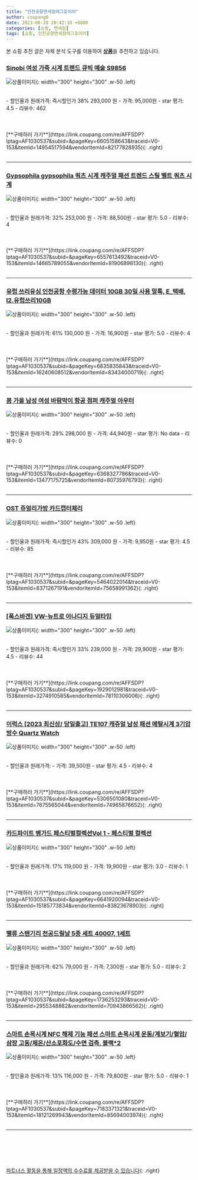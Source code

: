 ```yaml
---
title: "인천공항면세점태그호이어"
author: coupang6
date: 2023-06-28 20:42:10 +0800
categories: [쇼핑, 면세점]
tags: [쇼핑, 인천공항면세점태그호이어]
---
```


본 쇼핑 추천 글은 자체 분석 도구를 이용하여 [**상품**](https://link.coupang.com/a/bao1ui)을 추천하고 있습니다.

### [Sinobi 여성 가죽 시계 트랜드 큐빅 예술 S9856](https://link.coupang.com/re/AFFSDP?lptag=AF1030537&subid=&pageKey=6605158643&traceid=V0-153&itemId=14954517594&vendorItemId=82177828935)

![상품이미지](https://thumbnail9.coupangcdn.com/thumbnails/remote/230x230ex/image/vendor_inventory/4790/0b11bf6f04bd7c98dc5b44830a4521060a3cdc3b4522b7b01e6513dbdd9b.jpg){: width="300" height="300" .w-50 .left}


<br>
- 할인율과 원래가격: 즉시할인가 38%  293,000   원
- 가격: 95,000원
- star 평가: 4.5
- 리뷰수: 462
<br>
<br>
<br>
<br>
[**구매하러 가기**](https://link.coupang.com/re/AFFSDP?lptag=AF1030537&subid=&pageKey=6605158643&traceid=V0-153&itemId=14954517594&vendorItemId=82177828935){: .right}
<br>
<br>

---

### [Gypsophila gypsophila 쿼츠 시계 캐주얼 패션 트렌드 스틸 벨트 쿼츠 시계](https://link.coupang.com/re/AFFSDP?lptag=AF1030537&subid=&pageKey=6557613492&traceid=V0-153&itemId=14665789055&vendorItemId=81906898130)

![상품이미지](https://thumbnail10.coupangcdn.com/thumbnails/remote/230x230ex/image/vendor_inventory/ad74/1dab087e13ce0e3ed9513eb9725e5308bbf75e66d2924aa5ef0cad653636.jpg){: width="300" height="300" .w-50 .left}


<br>
- 할인율과 원래가격: 32%  253,000   원
- 가격: 88,500원
- star 평가: 5.0
- 리뷰수: 4
<br>
<br>
<br>
<br>
[**구매하러 가기**](https://link.coupang.com/re/AFFSDP?lptag=AF1030537&subid=&pageKey=6557613492&traceid=V0-153&itemId=14665789055&vendorItemId=81906898130){: .right}
<br>
<br>

---

### [유럽 쓰리유심 인천공항 수령가능 데이터 10GB 30일 사용 말톡, E_택배, I2.유럽쓰리10GB](https://link.coupang.com/re/AFFSDP?lptag=AF1030537&subid=&pageKey=6835835843&traceid=V0-153&itemId=16240608512&vendorItemId=83434000719)

![상품이미지](https://thumbnail7.coupangcdn.com/thumbnails/remote/230x230ex/image/vendor_inventory/2423/6f888ac7e47ab6ac2cddd9d694df616b35428fbd5dbb08f96f60b7b65ea3.jpg){: width="300" height="300" .w-50 .left}


<br>
- 할인율과 원래가격: 61%  130,000   원
- 가격: 16,900원
- star 평가: 5.0
- 리뷰수: 4
<br>
<br>
<br>
<br>
[**구매하러 가기**](https://link.coupang.com/re/AFFSDP?lptag=AF1030537&subid=&pageKey=6835835843&traceid=V0-153&itemId=16240608512&vendorItemId=83434000719){: .right}
<br>
<br>

---

### [봄 가을 남성 여성 바람막이 항공 점퍼 캐주얼 아우터](https://link.coupang.com/re/AFFSDP?lptag=AF1030537&subid=&pageKey=6368327786&traceid=V0-153&itemId=13477175725&vendorItemId=80735976793)

![상품이미지](https://thumbnail10.coupangcdn.com/thumbnails/remote/230x230ex/image/vendor_inventory/541a/778fbb1dbc2047f0838b59ee0607cb4ade9c15ee8a9f78ec644cb066b1a3.jpg){: width="300" height="300" .w-50 .left}


<br>
- 할인율과 원래가격: 29%  298,000   원
- 가격: 44,940원
- star 평가: No data
- 리뷰수: 0
<br>
<br>
<br>
<br>
[**구매하러 가기**](https://link.coupang.com/re/AFFSDP?lptag=AF1030537&subid=&pageKey=6368327786&traceid=V0-153&itemId=13477175725&vendorItemId=80735976793){: .right}
<br>
<br>

---

### [OST 쥬얼리가방 카드캡터체리](https://link.coupang.com/re/AFFSDP?lptag=AF1030537&subid=&pageKey=5464022014&traceid=V0-153&itemId=8371267191&vendorItemId=75658991362)

![상품이미지](https://thumbnail10.coupangcdn.com/thumbnails/remote/230x230ex/image/retail/images/2021/05/06/11/9/9f2d9908-7d23-46c3-89d7-e19dbb4f6d18.jpg){: width="300" height="300" .w-50 .left}


<br>
- 할인율과 원래가격: 즉시할인가 43%  309,000   원
- 가격: 9,950원
- star 평가: 4.5
- 리뷰수: 85
<br>
<br>
<br>
<br>
[**구매하러 가기**](https://link.coupang.com/re/AFFSDP?lptag=AF1030537&subid=&pageKey=5464022014&traceid=V0-153&itemId=8371267191&vendorItemId=75658991362){: .right}
<br>
<br>

---

### [[폭스바겐] VW-뉴트로 아나디지 듀얼타임](https://link.coupang.com/re/AFFSDP?lptag=AF1030537&subid=&pageKey=1929012981&traceid=V0-153&itemId=3274910585&vendorItemId=78110306006)

![상품이미지](https://thumbnail9.coupangcdn.com/thumbnails/remote/230x230ex/image/vendor_inventory/3b85/13cf2509aa4ea5f8147d3a91bb42c7b1f3a4a976629f9b96803ef5788390.jpg){: width="300" height="300" .w-50 .left}


<br>
- 할인율과 원래가격: 즉시할인가 33%  239,000   원
- 가격: 29,900원
- star 평가: 4.5
- 리뷰수: 44
<br>
<br>
<br>
<br>
[**구매하러 가기**](https://link.coupang.com/re/AFFSDP?lptag=AF1030537&subid=&pageKey=1929012981&traceid=V0-153&itemId=3274910585&vendorItemId=78110306006){: .right}
<br>
<br>

---

### [이럭스 [2023 최신상/ 당일출고] TE107 캐쥬얼 남성 패션 메탈시계 3기압 방수 Quartz Watch](https://link.coupang.com/re/AFFSDP?lptag=AF1030537&subid=&pageKey=5306501080&traceid=V0-153&itemId=7675565044&vendorItemId=74965876652)

![상품이미지](https://thumbnail6.coupangcdn.com/thumbnails/remote/230x230ex/image/vendor_inventory/0e5d/b78ba2cae86328d9abd7815614eb32fe6e50c28be174fb3e73cf180b7ccc.jpg){: width="300" height="300" .w-50 .left}


<br>
- 할인율과 원래가격: 
- 가격: 39,500원
- star 평가: 4.5
- 리뷰수: 4
<br>
<br>
<br>
<br>
[**구매하러 가기**](https://link.coupang.com/re/AFFSDP?lptag=AF1030537&subid=&pageKey=5306501080&traceid=V0-153&itemId=7675565044&vendorItemId=74965876652){: .right}
<br>
<br>

---

### [카드파이트 뱅가드 페스티벌컬렉션Vol 1 - 페스티벌 컬렉션](https://link.coupang.com/re/AFFSDP?lptag=AF1030537&subid=&pageKey=6641920094&traceid=V0-153&itemId=15185773834&vendorItemId=83823678903)

![상품이미지](https://thumbnail6.coupangcdn.com/thumbnails/remote/230x230ex/image/vendor_inventory/44cb/a3d6e1d2af44faf359d7248175591fd387f9a23cdabcf77ad6e24c19d511.jpeg){: width="300" height="300" .w-50 .left}


<br>
- 할인율과 원래가격: 17%  119,000   원
- 가격: 19,900원
- star 평가: 3.0
- 리뷰수: 1
<br>
<br>
<br>
<br>
[**구매하러 가기**](https://link.coupang.com/re/AFFSDP?lptag=AF1030537&subid=&pageKey=6641920094&traceid=V0-153&itemId=15185773834&vendorItemId=83823678903){: .right}
<br>
<br>

---

### [밸류 스텐기리 천공드릴날 5종 세트 40007, 1세트](https://link.coupang.com/re/AFFSDP?lptag=AF1030537&subid=&pageKey=1736253293&traceid=V0-153&itemId=2955348882&vendorItemId=70943866562)

![상품이미지](https://thumbnail9.coupangcdn.com/thumbnails/remote/230x230ex/image/retail/images/5558132782609417-7a2a8030-34d0-49b4-a575-2f75f59bc5e6.jpg){: width="300" height="300" .w-50 .left}


<br>
- 할인율과 원래가격: 62%  79,000   원
- 가격: 7,300원
- star 평가: 5.0
- 리뷰수: 2
<br>
<br>
<br>
<br>
[**구매하러 가기**](https://link.coupang.com/re/AFFSDP?lptag=AF1030537&subid=&pageKey=1736253293&traceid=V0-153&itemId=2955348882&vendorItemId=70943866562){: .right}
<br>
<br>

---

### [스마트 손목시계 NFC 해제 기능 패션 스마트 손목시계 운동/계보기/혈압/삼장 고동/체온/산소포화도/수면 검측, 블랙*2](https://link.coupang.com/re/AFFSDP?lptag=AF1030537&subid=&pageKey=7183371321&traceid=V0-153&itemId=18121269943&vendorItemId=85694003974)

![상품이미지](https://thumbnail7.coupangcdn.com/thumbnails/remote/230x230ex/image/vendor_inventory/835f/1715a0a1ddb2197eae9ddc8649a060eaa493202aec039ec617dcf4c208f7.jpg){: width="300" height="300" .w-50 .left}


<br>
- 할인율과 원래가격: 13%  116,000   원
- 가격: 79,800원
- star 평가: 5.0
- 리뷰수: 1
<br>
<br>
<br>
<br>
[**구매하러 가기**](https://link.coupang.com/re/AFFSDP?lptag=AF1030537&subid=&pageKey=7183371321&traceid=V0-153&itemId=18121269943&vendorItemId=85694003974){: .right}
<br>
<br>

---
<br><br><br><br><br> [파트너스 활동을 통해 일정액의 수수료를 제공받을 수 있습니다](https://link.coupang.com/a/bao1ui){: .right}